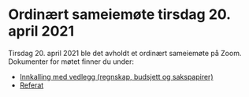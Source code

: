 Ordinært sameiemøte tirsdag 20. april 2021
==========================================

Tirsdag 20. april 2021 ble det avholdt et ordinært sameiemøte på Zoom. Dokumenter for møtet finner du under:

* [Innkalling med vedlegg (regnskap, budsjett og sakspapirer)](Innkalling_FB2_2021-04-20.pdf)
* [Referat](Referat_FB2_2021-04-20.pdf)